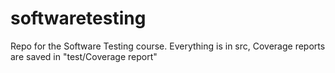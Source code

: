 # softwaretesting
Repo for the Software Testing course.
Everything is in src, Coverage reports are saved in "test/Coverage report"
